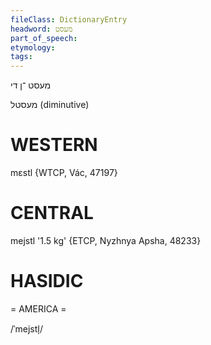 ```yaml
---
fileClass: DictionaryEntry
headword: מעסט
part_of_speech: 
etymology: 
tags: 
---
```

מעסט
־ן
די

מעסטל
(diminutive)

WESTERN
========

mɛstl {WTCP, Vác, 47197}

CENTRAL
========

mejstl '1.5 kg' {ETCP, Nyzhnya Apsha, 48233}

HASIDIC
=======
= AMERICA = 

/ˈmejstl̩/